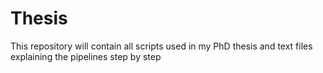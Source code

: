 # Thesis
This repository will contain all scripts used in my PhD thesis and text files explaining the pipelines step by step

